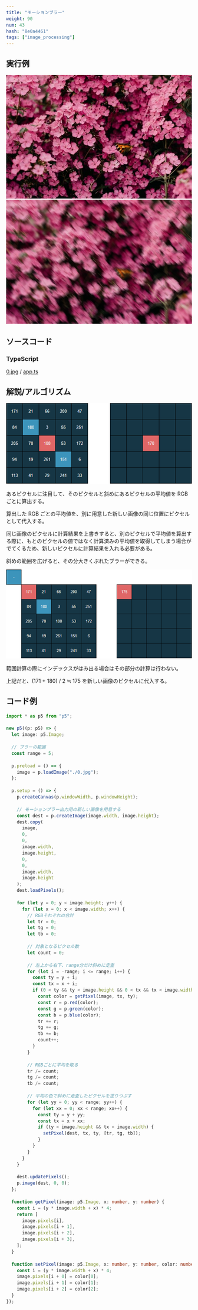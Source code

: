 ```yaml
---
title: "モーションブラー"
weight: 90
num: 43
hash: "8e0a4461"
tags: ["image_processing"]
---
```


## 実行例

![](./static/images/8e0a4461/0.jpg)
![](./static/images/8e0a4461/1.png)

## ソースコード

### TypeScript

[0.jpg](./static/code/8e0a4461/0.jpg) / [app.ts](./static/code/8e0a4461/app.ts)

## 解説/アルゴリズム

![](./static/images/8e0a4461/2.png)

あるピクセルに注目して、そのピクセルと斜めにあるピクセルの平均値を RGB ごとに算出する。

算出した RGB ごとの平均値を、別に用意した新しい画像の同じ位置にピクセルとして代入する。

同じ画像のピクセルに計算結果を上書きすると、別のピクセルで平均値を算出する際に、もとのピクセルの値ではなく計算済みの平均値を取得してしまう場合がでてくるため、新しいピクセルに計算結果を入れる必要がある。

斜めの範囲を広げると、その分大きくぶれたブラーができる。

![](./static/images/8e0a4461/3.png)

範囲計算の際にインデックスがはみ出る場合はその部分の計算は行わない。

上記だと、(171 + 180) / 2 ≒ 175 を新しい画像のピクセルに代入する。

## コード例

```typescript
import * as p5 from "p5";

new p5((p: p5) => {
  let image: p5.Image;

  // ブラーの範囲
  const range = 5;

  p.preload = () => {
    image = p.loadImage("./0.jpg");
  };

  p.setup = () => {
    p.createCanvas(p.windowWidth, p.windowHeight);

    // モーションブラー出力用の新しい画像を用意する
    const dest = p.createImage(image.width, image.height);
    dest.copy(
      image,
      0,
      0,
      image.width,
      image.height,
      0,
      0,
      image.width,
      image.height
    );
    dest.loadPixels();

    for (let y = 0; y < image.height; y++) {
      for (let x = 0; x < image.width; x++) {
        // RGBそれぞれの合計
        let tr = 0;
        let tg = 0;
        let tb = 0;

        // 対象となるピクセル数
        let count = 0;

        // 左上から右下、range分だけ斜めに走査
        for (let i = -range; i <= range; i++) {
          const ty = y + i;
          const tx = x + i;
          if (0 < ty && ty < image.height && 0 < tx && tx < image.width) {
            const color = getPixel(image, tx, ty);
            const r = p.red(color);
            const g = p.green(color);
            const b = p.blue(color);
            tr += r;
            tg += g;
            tb += b;
            count++;
          }
        }

        // RGBごとに平均を取る
        tr /= count;
        tg /= count;
        tb /= count;

        // 平均の色で斜めに走査したピクセルを塗りつぶす
        for (let yy = 0; yy < range; yy++) {
          for (let xx = 0; xx < range; xx++) {
            const ty = y + yy;
            const tx = x + xx;
            if (ty < image.height && tx < image.width) {
              setPixel(dest, tx, ty, [tr, tg, tb]);
            }
          }
        }
      }
    }

    dest.updatePixels();
    p.image(dest, 0, 0);
  };

  function getPixel(image: p5.Image, x: number, y: number) {
    const i = (y * image.width + x) * 4;
    return [
      image.pixels[i],
      image.pixels[i + 1],
      image.pixels[i + 2],
      image.pixels[i + 3],
    ];
  }

  function setPixel(image: p5.Image, x: number, y: number, color: number[]) {
    const i = (y * image.width + x) * 4;
    image.pixels[i + 0] = color[0];
    image.pixels[i + 1] = color[1];
    image.pixels[i + 2] = color[2];
  }
});
```
